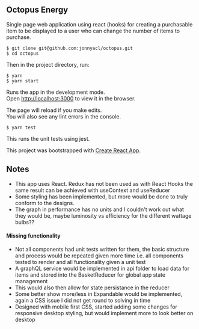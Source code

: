 
## Octopus Energy

Single page web application using react (hooks) for creating a purchasable item to be displayed to a user who can change the number of items to purchase.

```
$ git clone git@github.com:jonnyacl/octopus.git
$ cd octopus
```

Then in the project directory, run:
```
$ yarn
$ yarn start
```

Runs the app in the development mode.<br />
Open [http://localhost:3000](http://localhost:3000) to view it in the browser.

The page will reload if you make edits.<br />
You will also see any lint errors in the console.

```
$ yarn test
```

This runs the unit tests using jest.<br />

This project was bootstrapped with [Create React App](https://github.com/facebook/create-react-app).

## Notes

- This app uses React. Redux has not been used as with React Hooks the same result can be achieved with useContext and useReducer
- Some styling has been implemented, but more would be done to truly conform to the designs.
- The graph in performance has no units and I couldn't work out what they would be, maybe luminosity vs efficiency for the different wattage bulbs??

#### Missing functionality
 - Not all components had unit tests written for them, the basic structure and process would be repeated given more time i.e. all components tested to render and all functionality given a unit test
 - A graphQL service would be implemented in api folder to load data for items and stored into the BasketReducer for global app state management
 - This would also then allow for state persistance in the reducer
 - Some better show more/less in Expandable would be implemented, again a CSS issue I did not get round to solving in time
 - Designed with mobile first CSS, started adding some changes for responsive desktop styling, but would implement more to look better on desktop